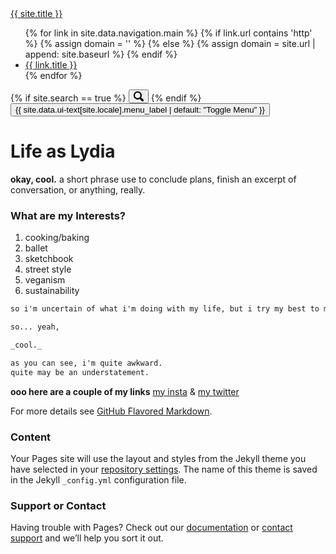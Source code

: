 <div class="masthead">
  <div class="masthead__inner-wrap">
    <div class="masthead__menu">
      <nav id="site-nav" class="greedy-nav">
        <a class="site-title" href="{{ '/' | relative_url }}">{{ site.title }}</a>
        <ul class="visible-links">
          {% for link in site.data.navigation.main %}
            {% if link.url contains 'http' %}
              {% assign domain = '' %}
            {% else %}
              {% assign domain = site.url | append: site.baseurl %}
            {% endif %}
            <li class="masthead__menu-item">
              <a href="{{ domain }}{{ link.url }}" {% if link.description %}title="{{ link.description }}"{% endif %}>{{ link.title }}</a>
            </li>
          {% endfor %}
        </ul>
        {% if site.search == true %}
        <button class="search__toggle" type="button">
          <svg class="icon" width="16" height="16" xmlns="http://www.w3.org/2000/svg" viewBox="0 0 15.99 16">
            <path d="M15.5,13.12L13.19,10.8a1.69,1.69,0,0,0-1.28-.55l-0.06-.06A6.5,6.5,0,0,0,5.77,0,6.5,6.5,0,0,0,2.46,11.59a6.47,6.47,0,0,0,7.74.26l0.05,0.05a1.65,1.65,0,0,0,.5,1.24l2.38,2.38A1.68,1.68,0,0,0,15.5,13.12ZM6.4,2A4.41,4.41,0,1,1,2,6.4,4.43,4.43,0,0,1,6.4,2Z" transform="translate(-.01)"></path>
          </svg>
        </button>
        {% endif %}
        <button class="greedy-nav__toggle hidden" type="button">
          <span class="visually-hidden">{{ site.data.ui-text[site.locale].menu_label | default: "Toggle Menu" }}</span>
          <div class="navicon"></div>
        </button>
        <ul class="hidden-links hidden"></ul>
      </nav>
    </div>
  </div>
</div>

# Life as Lydia
__okay, cool.__
a short phrase  use to conclude plans, finish an excerpt of conversation, or anything, really.

### What are my Interests?

1. cooking/baking 
2. ballet
3. sketchbook
4. street style
5. veganism
6. sustainability


```markdown
so i'm uncertain of what i'm doing with my life, but i try my best to make do.

so... yeah, 

_cool._

as you can see, i'm quite awkward.
quite may be an understatement. 
```


**ooo here are a couple of my links** 
[my insta](url) & [my twitter](url) 


For more details see [GitHub Flavored Markdown](https://guides.github.com/features/mastering-markdown/).

### Content

Your Pages site will use the layout and styles from the Jekyll theme you have selected in your [repository settings](https://github.com/TrulyLydiaEsque/Life-as-Lydia/settings). The name of this theme is saved in the Jekyll `_config.yml` configuration file.

### Support or Contact

Having trouble with Pages? Check out our [documentation](https://help.github.com/categories/github-pages-basics/) or [contact support](https://github.com/contact) and we’ll help you sort it out.
